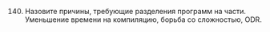 140.	Назовите причины, требующие разделения программ на части.  
Уменьшение времени на компиляцию, борьба со сложностью, ODR.
